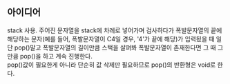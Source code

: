 ## 아이디어
stack 사용.
주어진 문자열을 stack에 차례로 넣어가며 검사하다가 폭발문자열의 끝에 해당하는 문자(예를 들어, 폭발문자열이 C4일 경우, '4'가 끝에 해당)가 입력됬을 때 일단 pop()말고 폭발문자열의 길이만큼 스택을 살펴봐 폭발문자열이 존재한다면 그 때 그 만큼 pop()을 하고 계속 진행한다.  
pop()값이 필요한게 아니라 단순히 값 삭제만 필요하므로 pop()의 반환형은 void로 한다.
